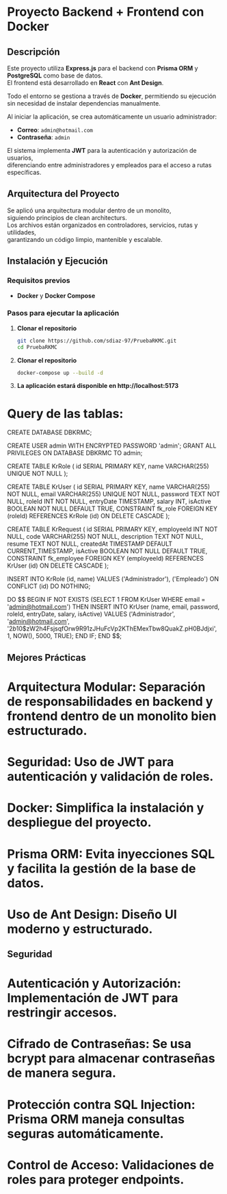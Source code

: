 # Proyecto Backend + Frontend con Docker

## Descripción

Este proyecto utiliza **Express.js** para el backend con **Prisma ORM** y **PostgreSQL** como base de datos.  
El frontend está desarrollado en **React** con **Ant Design**.  

Todo el entorno se gestiona a través de **Docker**, permitiendo su ejecución sin necesidad de instalar dependencias manualmente.  

Al iniciar la aplicación, se crea automáticamente un usuario administrador:

- **Correo**: `admin@hotmail.com`
- **Contraseña**: `admin`

El sistema implementa **JWT** para la autenticación y autorización de usuarios,  
diferenciando entre administradores y empleados para el acceso a rutas específicas.  

## Arquitectura del Proyecto

Se aplicó una arquitectura modular dentro de un monolito,  
siguiendo principios de clean architecturs.  
Los archivos están organizados en controladores, servicios, rutas y utilidades,  
garantizando un código limpio, mantenible y escalable.  

## Instalación y Ejecución

### Requisitos previos

- **Docker** y **Docker Compose**  

### Pasos para ejecutar la aplicación

1. **Clonar el repositorio**  
   ```sh
   git clone https://github.com/sdiaz-97/PruebaRKMC.git
   cd PruebaRKMC

2. **Clonar el repositorio**  
   ```sh
   docker-compose up --build -d

3. **La aplicación estará disponible en http://localhost:5173**  

# Query de las tablas:

CREATE DATABASE DBKRMC;

CREATE USER admin WITH ENCRYPTED PASSWORD 'admin';
GRANT ALL PRIVILEGES ON DATABASE DBKRMC TO admin;

CREATE TABLE KrRole (
    id SERIAL PRIMARY KEY,
    name VARCHAR(255) UNIQUE NOT NULL
);

CREATE TABLE KrUser (
    id SERIAL PRIMARY KEY,
    name VARCHAR(255) NOT NULL,
    email VARCHAR(255) UNIQUE NOT NULL,
    password TEXT NOT NULL,
    roleId INT NOT NULL,
    entryDate TIMESTAMP,
    salary INT,
    isActive BOOLEAN NOT NULL DEFAULT TRUE,
    CONSTRAINT fk_role FOREIGN KEY (roleId) REFERENCES KrRole (id) ON DELETE CASCADE
);

CREATE TABLE KrRequest (
    id SERIAL PRIMARY KEY,
    employeeId INT NOT NULL,
    code VARCHAR(255) NOT NULL,
    description TEXT NOT NULL,
    resume TEXT NOT NULL,
    createdAt TIMESTAMP DEFAULT CURRENT_TIMESTAMP,
    isActive BOOLEAN NOT NULL DEFAULT TRUE,
    CONSTRAINT fk_employee FOREIGN KEY (employeeId) REFERENCES KrUser (id) ON DELETE CASCADE
);

INSERT INTO KrRole (id, name) VALUES ('Administrador'), ('Empleado') ON CONFLICT (id) DO NOTHING;

DO $$ 
BEGIN
    IF NOT EXISTS (SELECT 1 FROM KrUser WHERE email = 'admin@hotmail.com') THEN
        INSERT INTO KrUser (name, email, password, roleId, entryDate, salary, isActive) 
        VALUES ('Administrador', 'admin@hotmail.com', '$2b$10$zW2h4FsjsqfOrw9R91zJHuFcVp2KThEMexTbw8QuakZ.pH0BJdjxi', 1, NOW(), 5000, TRUE);
    END IF;
END $$;


## Mejores Prácticas

# Arquitectura Modular: Separación de responsabilidades en backend y frontend dentro de un monolito bien estructurado.

# Seguridad: Uso de JWT para autenticación y validación de roles.

# Docker: Simplifica la instalación y despliegue del proyecto.

# Prisma ORM: Evita inyecciones SQL y facilita la gestión de la base de datos.

# Uso de Ant Design: Diseño UI moderno y estructurado.

## Seguridad

# Autenticación y Autorización: Implementación de JWT para restringir accesos.

# Cifrado de Contraseñas: Se usa bcrypt para almacenar contraseñas de manera segura.

# Protección contra SQL Injection: Prisma ORM maneja consultas seguras automáticamente.

# Control de Acceso: Validaciones de roles para proteger endpoints.